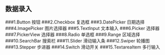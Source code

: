 ## 数据录入
###1.Button 按钮
###2.Checkbox 复选框
###3.DatePicker 日期选择
###4.ImagePicker 图片选择器
###5.TextInput 文本输入
###6.Picker 选择器
###7.PickerView 选择器
###8.Radio 单选框
###9.Range 区域选择
###10.SearchBar 搜索栏
###11.Slider 滑动输入条
###12.Swiper 轮播图
###13.Stepper 步进器
###14.Switch 滑动开关
###15.TextareaItem 多行输入